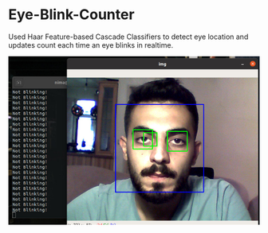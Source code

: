 # Eye-Blink-Counter
Used Haar Feature-based Cascade Classifiers to detect eye location and updates count each time an eye blinks in realtime.



![example](https://github.com/nimadorostkar/Eye-Blink-Counter/blob/master/j.jpg)

